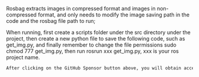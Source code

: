  Rosbag extracts images in compressed format and images in non-compressed format, and only needs to modify the image saving path in the code and the rosbag file path to run; 

 When running, first create a scripts folder under the src directory under the project, then create a new python file to save the following code, such as get_img.py, and finally remember to change the file permissions sudo chmod 777 get_img.py, then run rosrun xxx get_img.py, xxx is your ros project name. 

  ```python  
After clicking on the GitHub Sponsor button above, you will obtain access permissions to my private code repository ( https://github.com/slowlon/my_code_bar ) to view this blog code. By searching the code number of this blog, you can find the code you need, code number is: 2024020309574699388
  ```  
